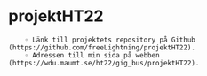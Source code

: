 # projektHT22
        ◦ Länk till projektets repository på Github (https://github.com/freeLightning/projektHT22).
        ◦ Adressen till min sida på webben (https://wdu.maumt.se/ht22/gig_bus/projektHT22).